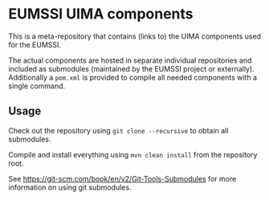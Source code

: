 EUMSSI UIMA components
======================

This is a meta-repository that contains (links to) the UIMA components used for the EUMSSI.

The actual components are hosted in separate individual repositories and included as submodules (maintained by the EUMSSI project or externally). Additionally a `pom.xml` is provided to compile all needed components with a single command.

## Usage

Check out the repository using `git clone --recursive` to obtain all submodules.

Compile and install everything using `mvn clean install` from the repository root.

See https://git-scm.com/book/en/v2/Git-Tools-Submodules for more information on using git submodules.
